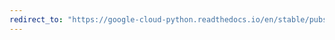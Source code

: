 ```yaml
---
redirect_to: "https://google-cloud-python.readthedocs.io/en/stable/pubsub/subscriber/index.html"
---
```

